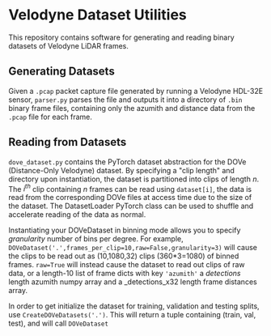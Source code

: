 # Velodyne Dataset Utilities
This repository contains software for generating and reading binary datasets of Velodyne LiDAR frames.
## Generating Datasets
Given a `.pcap` packet capture file generated by running a Velodyne HDL-32E sensor, `parser.py` parses the file and outputs it into a directory of `.bin` binary frame files, containing only the azumith and distance data from the `.pcap` file for each frame.
## Reading from Datasets
`dove_dataset.py` contains the PyTorch dataset abstraction for the DOVe (Distance-Only Velodyne) dataset. By specifying a "clip length" and directory upon instantiation, the dataset is partitioned into clips of length _n_. The _i<sup>th</sup>_ clip containing _n_ frames can be read using `dataset[i]`, the data is read from the corresponding DOVe files at access time due to the size of the dataset. The DatasetLoader PyTorch class can be used to shuffle and accelerate reading of the data as normal.  

Instantiating your DOVeDataset in binning mode allows you to specify _granularity_ number of bins per degree. For example, `DOVeDataset('.',frames_per_clip=10,raw=False,granularity=3)` will cause the clips to be read out as (10,1080,32) clips (360\*3=1080) of binned frames. `raw=True` will instead cause the dataset to read out clips of raw data, or a length-10 list of frame dicts with key `'azumith'` a _detections_ length azumith numpy array and a _detections_x32 length frame distances array.

In order to get initialize the dataset for training, validation and testing splits, use `CreateDOVeDatasets('.')`. This will return a tuple containing
(train, val, test), and will call `DOVeDataset`